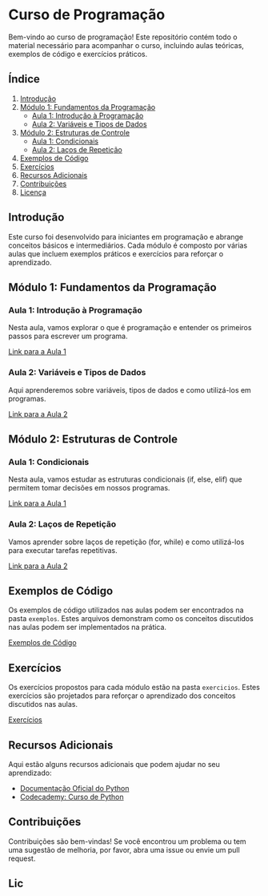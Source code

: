 # Curso de Programação

Bem-vindo ao curso de programação! Este repositório contém todo o material necessário para acompanhar o curso, incluindo aulas teóricas, exemplos de código e exercícios práticos.

## Índice

1. [Introdução](#introdução)
2. [Módulo 1: Fundamentos da Programação](#módulo-1-fundamentos-da-programação)
   - [Aula 1: Introdução à Programação](docs/modulo1/aula1.md)
   - [Aula 2: Variáveis e Tipos de Dados](docs/modulo1/aula2.md)
3. [Módulo 2: Estruturas de Controle](#módulo-2-estruturas-de-controle)
   - [Aula 1: Condicionais](docs/modulo2/aula1.md)
   - [Aula 2: Laços de Repetição](docs/modulo2/aula2.md)
4. [Exemplos de Código](#exemplos-de-código)
5. [Exercícios](#exercícios)
6. [Recursos Adicionais](#recursos-adicionais)
7. [Contribuições](#contribuições)
8. [Licença](#licença)

## Introdução

Este curso foi desenvolvido para iniciantes em programação e abrange conceitos básicos e intermediários. Cada módulo é composto por várias aulas que incluem exemplos práticos e exercícios para reforçar o aprendizado.

## Módulo 1: Fundamentos da Programação

### Aula 1: Introdução à Programação

Nesta aula, vamos explorar o que é programação e entender os primeiros passos para escrever um programa.

[Link para a Aula 1](docs/modulo1/aula1.md)

### Aula 2: Variáveis e Tipos de Dados

Aqui aprenderemos sobre variáveis, tipos de dados e como utilizá-los em programas.

[Link para a Aula 2](docs/modulo1/aula2.md)

## Módulo 2: Estruturas de Controle

### Aula 1: Condicionais

Nesta aula, vamos estudar as estruturas condicionais (if, else, elif) que permitem tomar decisões em nossos programas.

[Link para a Aula 1](docs/modulo2/aula1.md)

### Aula 2: Laços de Repetição

Vamos aprender sobre laços de repetição (for, while) e como utilizá-los para executar tarefas repetitivas.

[Link para a Aula 2](docs/modulo2/aula2.md)

## Exemplos de Código

Os exemplos de código utilizados nas aulas podem ser encontrados na pasta `exemplos`. Estes arquivos demonstram como os conceitos discutidos nas aulas podem ser implementados na prática.

[Exemplos de Código](exemplos/)

## Exercícios

Os exercícios propostos para cada módulo estão na pasta `exercicios`. Estes exercícios são projetados para reforçar o aprendizado dos conceitos discutidos nas aulas.

[Exercícios](exercicios/)

## Recursos Adicionais

Aqui estão alguns recursos adicionais que podem ajudar no seu aprendizado:

- [Documentação Oficial do Python](https://docs.python.org/3/)
- [Codecademy: Curso de Python](https://www.codecademy.com/learn/learn-python-3)

## Contribuições

Contribuições são bem-vindas! Se você encontrou um problema ou tem uma sugestão de melhoria, por favor, abra uma issue ou envie um pull request.

## Lic
